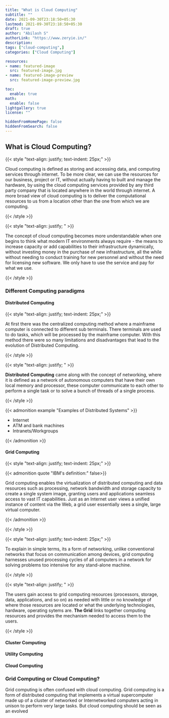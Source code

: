 ```yaml
---
title: "What is Cloud Computing"
subtitle: ""
date: 2021-09-30T23:18:50+05:30
lastmod: 2021-09-30T23:18:50+05:30
draft: true
author: "Abilash S"
authorLink: "https://www.zeryie.in/"
description:
tags: ["cloud-computing",] 
categories: ["Cloud Computing"]

resources:
- name: featured-image
  src: featured-image.jpg
- name: featured-image-preview
  src: featured-image-preview.jpg

toc:
  enable: true
math:
  enable: false
lightgallery: true
license: ""

hiddenFromHomePage: false
hiddenFromSearch: false
---
```


## What is Cloud Computing?
{{< style "text-align: justify; text-indent: 25px;" >}}

Cloud computing is defined as storing and accessing data, and computing services through internet. To be more clear, we can use the resources for our business, project or IT, without actually having to built and manage the hardware, by using the cloud computing services provided by any third party company that is located anywhere in the world through internet. A more broad view of cloud computing is to deliver the computational resources to us from a location other than the one from which we are computing. 

{{< /style >}}

<!-- more -->

{{< style "text-align: justify; " >}}

The concept of cloud computing becomes more understandable when one begins to think what modern IT environments always require - the means to increase capacity or add capabilities to their infrastructure dynamically, without investing money in the purchase of new infrastructure, all the while without needing to conduct training for new personnel and without the need for licensing new software. We only have to use the service and pay for what we use.

{{< /style >}}

### Different Computing paradigms

#### Distributed Computing

{{< style "text-align: justify; text-indent: 25px;" >}}

At first there was the centralized computing method where a mainframe computer is connected to different sub terminals. There terminals are used to do tasks, which will be processed by the mainframe computer. With this method there were so many limitations and disadvantages that lead to the evolution of Distributed Computing.

{{< /style >}}

{{< style "text-align: justify; " >}}

**Distributed Computing** came along with the concept of networking, where it is defined as a network of autonomous computers that have their own local memory and processor, these computer communicate to each other to perform a single task or to solve a bunch of threads of a single process. 

{{< /style >}}

{{< admonition example "Examples of Distributed Systems" >}}

  - Internet
  - ATM and bank machines
  - Intranets/Workgroups

{{< /admonition >}}


#### Grid Computing
{{< style "text-align: justify; text-indent: 25px;" >}}

{{< admonition quote "IBM's definition:" false>}}

Grid computing enables the virtualization of distributed computing and data resources such as processing, network bandwidth and storage capacity to create a single system image, granting users and applications seamless access to vast IT capabilities. Just as an Internet user views a unified instance of content via the Web, a grid user essentially sees a single, large virtual computer.

{{< /admonition >}}

{{< /style >}}

{{< style "text-align: justify; text-indent: 25px;" >}}

To explain in simple terms, its a form of networking, unlike conventional networks that focus on communication among devices, grid computing harnesses unused processing cycles of all computers in a network for solving problems too intensive for any stand-alone machine.

{{< /style >}}

{{< style "text-align: justify; " >}}

The users gain access to grid computing resources (processors, storage, data, applications, and so on) as needed with little or no knowledge of where those resources are located or what the underlying technologies, hardware, operating sytems are. **The Grid** links together computing resources and provides the mechanism needed to access them to the users.

{{< /style >}}

#### Cluster Computing


#### Utility Computing

#### Cloud Computing

### Grid Computing or Cloud Computing?

Grid computing is often confused with cloud computing. Grid computing is a form of distributed computing that implements a virtual supercomputer made up of a cluster of networked or Internetworked computers acting in unison to perform very large tasks. But cloud computing should be seen as an evolved 












<!-- Image by <a href="https://pixabay.com/users/200degrees-2051452/?utm_source=link-attribution&amp;utm_medium=referral&amp;utm_campaign=image&amp;utm_content=1989339">200 Degrees</a> from <a href="https://pixabay.com/?utm_source=link-attribution&amp;utm_medium=referral&amp;utm_campaign=image&amp;utm_content=1989339">Pixabay</a> -->
<!-- Photo by panumas nikhomkhai from Pexels -->
